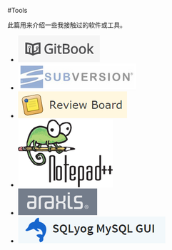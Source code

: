 #Tools

此篇用来介绍一些我接触过的软件或工具。

<ul>
    <li><img onclick="TINY.box.show({iframe:'http://www.qjwgg.com/tools/gitbook.html',boxid:'frameless',width:900,height:550,fixed:false,maskid:'bluemask',maskopacity:40,closejs:function(){closeJS()}})" src="/static/img/tools/gitbook.png"></li>
    <li><img onclick="TINY.box.show({iframe:'http://www.qjwgg.com/tools/subversion.html',boxid:'frameless',width:900,height:550,fixed:false,maskid:'bluemask',maskopacity:40,closejs:function(){closeJS()}})" src="/static/img/tools/subversion.png"></li>
    <li><img onclick="TINY.box.show({iframe:'http://www.qjwgg.com/tools/reviewboard.html',boxid:'frameless',width:900,height:550,fixed:false,maskid:'bluemask',maskopacity:40,closejs:function(){closeJS()}})" src="/static/img/tools/reviewboard.png"></li>
    <li><img onclick="TINY.box.show({iframe:'http://www.qjwgg.com/tools/notepad++.html',boxid:'frameless',width:900,height:550,fixed:false,maskid:'bluemask',maskopacity:40,closejs:function(){closeJS()}})" src="/static/img/tools/notepad++.png"></li>
    <li><img onclick="TINY.box.show({iframe:'http://www.qjwgg.com/tools/araxis.html',boxid:'frameless',width:900,height:550,fixed:false,maskid:'bluemask',maskopacity:40,closejs:function(){closeJS()}})" src="/static/img/tools/araxis.png"></li>
    <li><img onclick="TINY.box.show({iframe:'http://www.qjwgg.com/tools/sqlyog.html',boxid:'frameless',width:900,height:550,fixed:false,maskid:'bluemask',maskopacity:40,closejs:function(){closeJS()}})" src="/static/img/tools/sqlyog.png"></li>
</ul>

